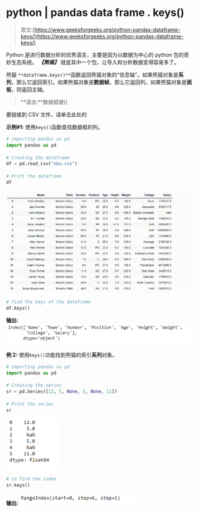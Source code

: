 # python | pandas data frame . keys()

> 原文:[https://www.geeksforgeeks.org/python-pandas-dataframe-keys/](https://www.geeksforgeeks.org/python-pandas-dataframe-keys/)

Python 是进行数据分析的优秀语言，主要是因为以数据为中心的 python 包的奇妙生态系统。 ***【熊猫】*** 就是其中一个包，让导入和分析数据变得容易多了。

熊猫 `**dataframe.keys()**`函数返回熊猫对象的“信息轴”。如果熊猫对象是**系列**，那么它返回索引。如果熊猫对象是**数据帧**，那么它返回列。如果熊猫对象是**面板**，则返回主轴。

> **语法:**数据框键()

要链接到 CSV 文件，请单击此处的

**示例#1:** 使用`keys()`函数查找数据框的列。

```py
# importing pandas as pd
import pandas as pd

# Creating the dataframe 
df = pd.read_csv("nba.csv")

# Print the dataframe
df
```

![](img/28414d85db1bf456553acd4365f9be86.png)

```py
# find the keys of the dataframe
df.keys()
```

**输出:**
![](img/b17d50313304ac228f6159c1150fb02d.png)

**例 2:** 使用`keys()`功能找到熊猫的索引**系列**对象。

```py
# importing pandas as pd
import pandas as pd

# Creating the series 
sr = pd.Series([12, 5, None, 5, None, 11])

# Print the series
sr
```

![](img/0e53219ed39981b1c78b2e286fe21ee3.png)

```py
# to find the index
sr.keys()
```

**输出:**
![](img/5f31dbe6f0369149da1e8b618f8d8170.png)